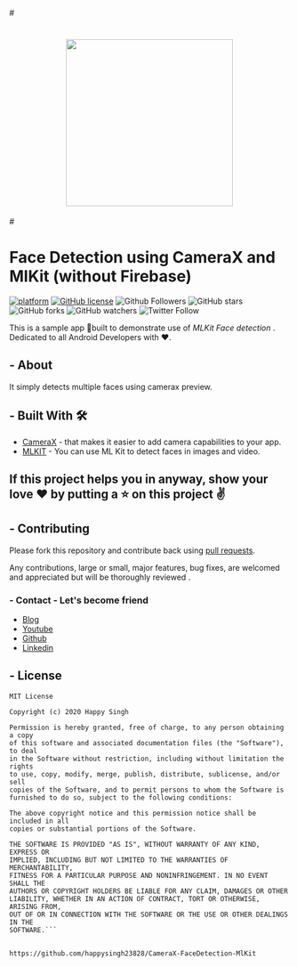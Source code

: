 #<p align="center">
# <center><img width="300px"  src="files/demo-video.gif"></a></center>
#</p>

# Face Detection using CameraX and MlKit (without Firebase)
[![platform](https://img.shields.io/badge/platform-Android-yellow.svg)](https://www.android.com)
[![GitHub license](https://img.shields.io/badge/License-MIT-blue.svg)](LICENSE)
![Github Followers](https://img.shields.io/github/followers/happysingh23828?label=Follow&style=social)
![GitHub stars](https://img.shields.io/github/stars/happysingh23828/CameraX-FaceDetection-MlKit?style=social)
![GitHub forks](https://img.shields.io/github/forks/happysingh23828/CameraX-FaceDetection-MlKit?style=social)
![GitHub watchers](https://img.shields.io/github/watchers/happysingh23828/CameraX-FaceDetection-MlKit?style=social)
![Twitter Follow](https://img.shields.io/twitter/follow/happysingh23828?label=Follow&style=social)

This is a sample app 📱built to demonstrate use of *MLKit Face detection* . Dedicated to all Android Developers with ❤️.

## - About
It simply detects multiple faces using camerax preview.

## - Built With 🛠
- [CameraX](https://developer.android.com/jetpack/androidx/releases/camera) - that makes it easier to add camera capabilities to your app.
- [MLKIT](https://developers.google.com/ml-kit/vision/face-detection/android) - You can use ML Kit to detect faces in images and video.

## If this project helps you in anyway, show your love :heart: by putting a :star: on this project :v:


## - Contributing

Please fork this repository and contribute back using
[pull requests](https://github.com/happysingh23828/CameraX-FaceDetection-MlKit/pulls).

Any contributions, large or small, major features, bug fixes, are welcomed and appreciated
but will be thoroughly reviewed .

### - Contact - Let's become friend
- [Blog](http://happysingh.dev/)
- [Youtube](https://www.youtube.com/channel/UCILhpbLSFkGzsiCYAeR30DA)
- [Github](https://github.com/happysingh23828)
- [Linkedin](https://www.linkedin.com/in/happpysingh23828/)

## - License

```
MIT License

Copyright (c) 2020 Happy Singh

Permission is hereby granted, free of charge, to any person obtaining a copy
of this software and associated documentation files (the "Software"), to deal
in the Software without restriction, including without limitation the rights
to use, copy, modify, merge, publish, distribute, sublicense, and/or sell
copies of the Software, and to permit persons to whom the Software is
furnished to do so, subject to the following conditions:

The above copyright notice and this permission notice shall be included in all
copies or substantial portions of the Software.

THE SOFTWARE IS PROVIDED "AS IS", WITHOUT WARRANTY OF ANY KIND, EXPRESS OR
IMPLIED, INCLUDING BUT NOT LIMITED TO THE WARRANTIES OF MERCHANTABILITY,
FITNESS FOR A PARTICULAR PURPOSE AND NONINFRINGEMENT. IN NO EVENT SHALL THE
AUTHORS OR COPYRIGHT HOLDERS BE LIABLE FOR ANY CLAIM, DAMAGES OR OTHER
LIABILITY, WHETHER IN AN ACTION OF CONTRACT, TORT OR OTHERWISE, ARISING FROM,
OUT OF OR IN CONNECTION WITH THE SOFTWARE OR THE USE OR OTHER DEALINGS IN THE
SOFTWARE.```


https://github.com/happysingh23828/CameraX-FaceDetection-MlKit